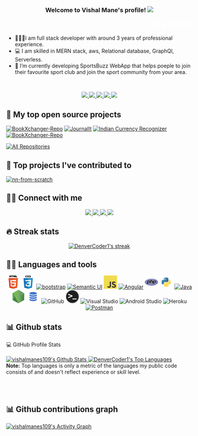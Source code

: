 <h3 align="center">
  Welcome to Vishal Mane's profile!
  <img src="https://media.giphy.com/media/hvRJCLFzcasrR4ia7z/giphy.gif" width="28">
</h3>

<marquee style="color:white;font-weight:900;font-size:20px"> I'm a Full-Stack Developer and Machine Learning Enthusiast, always ready to learn new things.</marquee>

- 🧑🏽‍💻I am full stack developer with around 3 years of professional experience.
- 💻 I am skilled in MERN stack, aws, Relational database, GraphQl, Serverless.   
- 🌟 I’m currently developing SportsBuzz WebApp that  helps poeple to join their favourite sport club and join the sport community from your area.

<br>

<p align="center">
<a href="https://vishalmanes109.github.io/portfolio/" target="_blank">
  <img src="https://img.shields.io/badge/website-%23E34F26.svg?&style=for-the-badge" />
</a>

<a href="https://www.linkedin.com/in/vishalm109/" target="_blank">
  <img src="https://img.shields.io/badge/linkedin-%230077B5.svg?&style=for-the-badge&logo=linkedin&logoColor=white" />
</a>
<a href="mailto:vishal.jm01@gmail.com" target="_blank">
  <img src="https://img.shields.io/badge/gmail-%230077B5.svg?&style=for-the-badge&logo=gmail&logoColor=white" />
</a>

<a href="https://www.hackerrank.com/vishalmanes107" target="_blank">
  <img src="https://img.shields.io/badge/Hackerank-%230077B5.svg?&style=for-the-badge&logo=hackerrank&logoColor=white" />
</a>

<a href="https://leetcode.com/vishalmanes109/" target="_blank">
  <img src="https://img.shields.io/badge/leetcode-%230077B5.svg?&style=for-the-badge&logo=leetcode&logoColor=white" />
</a>

</p>

## 📘 My top open source projects

<p align="left">
  <a href="https://github.com/vishalmanes109/BookExchanger">
    <img width="282" src="https://denvercoder1-github-readme-stats.vercel.app/api/pin/?username=vishalmanes109&repo=BookExchanger&theme=angular&bg_color=fff&hide_border=true&show_icons=true" alt="BookXchanger-Repo"></a>

  <a href="https://github.com/vishalmanes109/JournalIt">
    <img width="282" src="https://denvercoder1-github-readme-stats.vercel.app/api/pin/?username=vishalmanes109&repo=JournalIT&theme=nodejs&bg_color=fff&hide_border=true&show_icons=true" alt="JournalIt"></a>
    <a href="https://github.com/vishalmanes109/Indian-Currency-recognizer">
    <img width="282" src="https://denvercoder1-github-readme-stats.vercel.app/api/pin/?username=vishalmanes109&repo=Indian-Currency-recognizer&theme=nodejs&bg_color=fff&hide_border=true&show_icons=true" alt="Indian Currency Recognizer"></a>
    <a href="https://github.com/vishalmanes109/android_tictactoe">
    <img width="282" src="https://denvercoder1-github-readme-stats.vercel.app/api/pin/?username=vishalmanes109&repo=android_tictactoe&theme=angular&bg_color=fff&hide_border=true&show_icons=true" alt="BookXchanger-Repo"></a>
</p>

<p align="left">
  <a href="https://github.com/vishalmanes109?tab=repositories"><img alt="All Repositories" title="All Repositories" src="https://img.shields.io/badge/-All%20Repos-2962FF?style=for-the-badge&logo=koding&logoColor=white"/></a>
</p>

## 📕 Top projects I've contributed to

<p align="left">
 <a href="https://github.com/RyanDsilva/nn-from-scratch">
    <img width="282" src="https://denvercoder1-github-readme-stats.vercel.app/api/pin/?username=RyanDsilva&repo=nn-from-scratch&theme=react&bg_color=0D1117&hide_border=true&show_icons=false" alt="nn-from-scratch"></a>
</p>

## 🙋‍♂️ Connect with me

<p align="center">
  <a href="https://vishalmanes109.github.io/portfolio/" target="_blank">
  <img src="https://img.shields.io/badge/website-%23E34F26.svg?&style=for-the-badge" />
</a>

<a href="https://www.linkedin.com/in/vishalm109/" target="_blank">
  <img src="https://img.shields.io/badge/linkedin-%230077B5.svg?&style=for-the-badge&logo=linkedin&logoColor=white" />
</a>
<a href="mailto:vishal.jm01@gmail.com" target="_blank">
  <img src="https://img.shields.io/badge/gmail-%230077B5.svg?&style=for-the-badge&logo=gmail&logoColor=white" />
</a>

<a href="callto:+91 7977747247" target="_blank">
  <img src="https://img.shields.io/badge/whatsapp-%230077B5.svg?&style=for-the-badge&logo=whatsapp&logoColor=white" />
</a>
</p>

## 🔥 Streak stats

<p align="center">
  <a href="https://github.com/vishalmanes109">
    <img alt="DenverCoder1's streak" src="https://github-readme-streak-stats.herokuapp.com/?user=vishalmanes109&theme=black-ice&hide_border=true&stroke=0000&background=0D1117&ring=60D9FA&fire=60D9FA&currStreakLabel=60D9FA"/>
  </a>
</p>

## 👨‍💻 Languages and tools

<p align="center">
  <a href="https://github.com/search?q=user%3Avishalmanes109+is%3Arepo+language%3Ahtml">
    <img alt="HTML5" title="HTML5" height="36px"
      src="https://raw.githubusercontent.com/github/explore/80688e429a7d4ef2fca1e82350fe8e3517d3494d/topics/html/html.png"></a>
  <a href="https://github.com/search?q=user%3Avishalmanes109+is%3Arepo+language%3Acss">
    <img alt="CSS3" title="CSS3" height="36px"
      src="https://raw.githubusercontent.com/github/explore/80688e429a7d4ef2fca1e82350fe8e3517d3494d/topics/css/css.png"></a>
  <a href="https://github.com/search?q=user%3Avishalmanes109+is%3Arepo+language%3Acss">
    <img alt="bootstrap" title="bootstrap" height="36px"
      src="https://cdn.icon-icons.com/icons2/2415/PNG/128/bootstrap_plain_wordmark_logo_icon_146620.png"></a>
      
  <a href="https://github.com/search?q=user%3Avishalmanes109+is%3Arepo+language%3Acss">
    <img alt="Semantic UI" title="Semantic UI" height="36px"
      src="https://pics.freeicons.io/uploads/icons/png/14959074241551942826-512.png"></a>
   <a href="https://github.com/search?q=user%3Avishalmanes109+is%3Arepo+language%3Ajavascript">
    <img alt="JavaScript" title="JavaScript" height="36px"
      src="https://raw.githubusercontent.com/github/explore/80688e429a7d4ef2fca1e82350fe8e3517d3494d/topics/javascript/javascript.png"></a>    
  <a href="https://github.com/search?q=user%3Avishalmanes109+is%3Arepo+language%3Ajavascript">
    <img alt="Angular" title="Angular" height="36px"
      src="https://cdn.icon-icons.com/icons2/2699/PNG/512/angular_logo_icon_169595.png"></a>    
  <a href="https://github.com/search?q=user%3Avishalmanes109+is%3Arepo+language%3Aphp">
    <img alt="PHP" title="PHP" height="36px"
      src="https://raw.githubusercontent.com/github/explore/80688e429a7d4ef2fca1e82350fe8e3517d3494d/topics/php/php.png"></a>
  <a href="https://github.com/search?q=user%3Avishalmanes109+is%3Arepo+language%3Apython">
    <img alt="Python" title="Python" height="36px"
      src="https://raw.githubusercontent.com/github/explore/80688e429a7d4ef2fca1e82350fe8e3517d3494d/topics/python/python.png"></a>
  <a href="https://github.com/search?q=user%3Avishalmanes109+is%3Arepo+language%3Ajava">
    <img alt="Java" title="Java" height="36px"
      src="https://img.icons8.com/color/48/000000/java-coffee-cup-logo.png"></a>
  <a href="https://github.com/search?q=user%3Avishalmanes109+is%3Arepo+language%3Ajavascript">
    <img alt="NodeJS" title="NodeJS" height="36px"
      src="https://raw.githubusercontent.com/github/explore/80688e429a7d4ef2fca1e82350fe8e3517d3494d/topics/nodejs/nodejs.png"></a>
  <a href="https://github.com/search?q=user%3Avishalmanes109+is%3Arepo+language%3Asql">
    <img alt="SQL" title="SQL" height="36px"
      src="https://raw.githubusercontent.com/github/explore/80688e429a7d4ef2fca1e82350fe8e3517d3494d/topics/sql/sql.png"></a>
  <a><img alt="GitHub" title="GitHub" height="36px"
      src="https://i.imgur.com/DZgetVv.png"></a>
  <a><img alt="Terminal" title="Terminal" height="36px"
      src="https://raw.githubusercontent.com/github/explore/80688e429a7d4ef2fca1e82350fe8e3517d3494d/topics/terminal/terminal.png"></a>
  <a><img alt="Visual Studio" title="Visual Studio Code" height="36px"
      src="https://img.icons8.com/fluent/48/000000/visual-studio-code-2019.png"></a>
  <a><img alt="Android Studio" title="Android Studio" height="36px"
      src="https://i.imgur.com/6nJGNMN.png"></a>
  <a><img alt="Heroku" title="Heroku" height="36px"
      src="https://img.icons8.com/color/48/000000/heroku.png"></a>
  <a href="https://pics.freeicons.io/uploads/icons/png/16475775581551942134-512.png">
    <img alt="Postman" title="Postman" height="36px"
      src="https://pics.freeicons.io/uploads/icons/png/16475775581551942134-512.png"></a>
</p>

## 📊 Github stats
<!-- https://github.com/anuraghazra/github-readme-stats -->
<p> 
  <summary>💻 GitHub Profile Stats</summary>
  <br/>
    <a href="https://github.com/anuraghazra/github-readme-stats"><img alt="vishalmanes109's Github Stats" src="https://denvercoder1-github-readme-stats.vercel.app/api?username=vishalmanes109&show_icons=true&count_private=true&theme=react&hide_border=true&bg_color=0D1117" />
    </a>
  <a href="https://github.com/anuraghazra/github-readme-stats"><img alt="DenverCoder1's Top Languages" src="https://denvercoder1-github-readme-stats.vercel.app/api/top-langs/?username=vishalmanes109&langs_count=8&layout=compact&theme=react&hide_border=true&bg_color=0D1117" /></a>
  <br/>
  <b>Note:</b> Top languages is only a metric of the languages my public code consists of and doesn't reflect experience or skill level.
</p>

<!-- https://github.com/ashutosh00710/github-readme-activity-graph -->
<br>
<br>

## 📊 Github contributions graph 

<a href="https://github.com/ashutosh00710/github-readme-activity-graph"><img alt="vishalmanes109's Activity Graph" src="https://activity-graph.herokuapp.com/graph?username=vishalmanes109&bg_color=0D1117&color=5BCDEC&line=5BCDEC&point=FFFFFF&hide_border=true" /></a>

